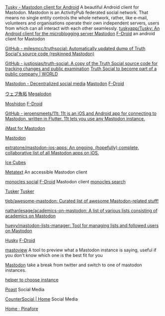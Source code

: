 
[Tusky - Mastodon client for Android](https://tusky.app/)
A beautiful Android client for Mastodon. Mastodon is an ActivityPub federated social network. That means no single entity controls the whole network, rather, like e-mail, volunteers and organisations operate their own independent servers, users from which can all interact with each other seamlessly.
[tuskyapp/Tusky: An Android client for the microblogging server Mastodon](https://github.com/tuskyapp/Tusky)
[F-Droid](https://www.f-droid.org/app/com.keylesspalace.tusky)
an android client for Mastodon

[GitHub - milesmcc/truthsocial: Automatically updated dump of Truth Social's source code (reskinned Mastodon)](https://github.com/milesmcc/truthsocial)

[GitHub - justjosias/truth-social: A copy of the Truth Social source code for tracking changes and public examination](https://github.com/justjosias/truth-social)
[Truth Social to become part of a public company | WORLD](https://wng.org/sift/truth-social-to-become-part-of-a-public-company-1711132378)

[Mastodon - Decentralized social media](https://joinmastodon.org/)
[Mastodon](https://github.com/mastodon/mastodon-android)
[F-Droid](https://f-droid.org/app/org.joinmastodon.android)

[ウェブ魚拓](https://megalodon.jp/)
[Megalodon](https://github.com/sk22/megalodon)

[Moshidon](https://github.com/LucasGGamerM/moshidon)
[F-Droid](https://f-droid.org/app/org.joinmastodon.android.moshinda)

[GitHub - jeroensmeets/11t: 11t is an iOS and Android app for connecting to Mastodon, written in Flutter. 11t lets you use any Mastodon instance.](https://github.com/jeroensmeets/11t)

[iMast for Mastodon](https://github.com/cinderella-project/iMast)

[Mastodon](https://github.com/mastodon/mastodon-ios)

[extratone/mastodon-ios-apps: An ongoing, (hopefully) complete, collaborative list of all Mastodon apps on iOS.](https://github.com/extratone/mastodon-ios-apps)

[Ice Cubes](https://github.com/Dimillian/IceCubesApp)

[Metatext](https://github.com/metabolist/metatext)
An accessible Mastodon client

[monocles social](https://codeberg.org/Arne/monocles_social)
[F-Droid](https://www.f-droid.org/app/de.monocles.social)
Mastodon client
[monocles search](https://monocles.de/)

[Tusker](https://git.shadowfacts.net/shadowfacts/Tusker)
[Tusker](https://vaccor.space/tusker/)

[tleb/awesome-mastodon: Curated list of awesome Mastodon-related stuff!](https://github.com/tleb/awesome-mastodon)

[nathanlesage/academics-on-mastodon: A list of various lists consisting of academics on Mastodon](https://github.com/nathanlesage/academics-on-mastodon)

[hueyy/mastodon-lists-manager: Tool for managing lists and followed users on Mastodon](https://github.com/hueyy/mastodon-lists-manager)

[Husky](https://codeberg.org/husky/husky)
[F-Droid](https://www.f-droid.org/app/su.xash.husky)

[mastoview](http://www.unmung.com/mastoview?url=mastodon.social&view=local)
A tool to preview what a Mastodon instance is saying, useful if you don't know which one is the best fit for you

[Mastodon](https://instances.mastodon.xyz/list)
take a break from twitter and switch to one of mastodon instances.

[helper to choose instance](https://instances.social/)

[Poast](https://poa.st/)
Social Media

[CounterSocial | Home](https://counter.social/index.html)
Social Media

[Home · Pinafore](https://pinafore.social)
